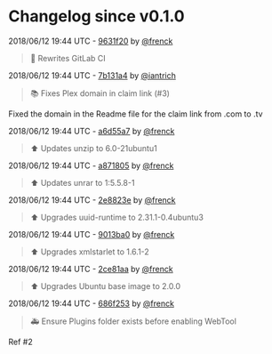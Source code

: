 # Changelog since v0.1.0

2018/06/12 19:44 UTC - [9631f20](https://github.com/hassio-addons/addon-plex/commit/9631f20947402ad72127ee994ffa8ead5df68085) by [@frenck](https://github.com/frenck)
> :rocket: Rewrites GitLab CI 

2018/06/12 19:44 UTC - [7b131a4](https://github.com/hassio-addons/addon-plex/commit/7b131a4e3c8c038b9049a66e4f2aee51f2997712) by [@iantrich](https://github.com/iantrich)
> :books: Fixes Plex domain in claim link (#3)

Fixed the domain in the Readme file for the claim link from .com to .tv 

2018/06/12 19:44 UTC - [a6d55a7](https://github.com/hassio-addons/addon-plex/commit/a6d55a7ca5b9f736de41ed2af16d95dc551e8ac9) by [@frenck](https://github.com/frenck)
> :arrow_up: Updates unzip to 6.0-21ubuntu1 

2018/06/12 19:44 UTC - [a871805](https://github.com/hassio-addons/addon-plex/commit/a871805557326eb129fcd80032910d92196229fc) by [@frenck](https://github.com/frenck)
> :arrow_up: Updates unrar to 1:5.5.8-1 

2018/06/12 19:44 UTC - [2e8823e](https://github.com/hassio-addons/addon-plex/commit/2e8823e105ba0ad55e4e1b5592f1b58a0df13f80) by [@frenck](https://github.com/frenck)
> :arrow_up: Upgrades uuid-runtime to 2.31.1-0.4ubuntu3 

2018/06/12 19:44 UTC - [9013ba0](https://github.com/hassio-addons/addon-plex/commit/9013ba0b2fd9ef6539397b52a7d66a9be2e9f817) by [@frenck](https://github.com/frenck)
> :arrow_up: Upgrades xmlstarlet to 1.6.1-2 

2018/06/12 19:44 UTC - [2ce81aa](https://github.com/hassio-addons/addon-plex/commit/2ce81aabb65f5fdee6ac47e771f0d316141b8013) by [@frenck](https://github.com/frenck)
> :arrow_up: Upgrades Ubuntu base image to 2.0.0 

2018/06/12 19:44 UTC - [686f253](https://github.com/hassio-addons/addon-plex/commit/686f253225c63b9b84842ac182c0e8ca30c40353) by [@frenck](https://github.com/frenck)
> :ambulance: Ensure Plugins folder exists before enabling WebTool

Ref #2 

